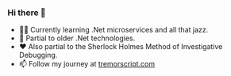 ### Hi there 👋

- 🧑‍🎓 Currently learning .Net microservices and all that jazz.
- 🧓 Partial to older .Net technologies.
- ❤️ Also partial to the Sherlock Holmes Method of Investigative Debugging.
- 📫 Follow my journey at [tremorscript.com](https://tremorscript.com)

<!--
**tremorscript/tremorscript** is a ✨ _special_ ✨ repository because its `README.md` (this file) appears on your GitHub profile.

Here are some ideas to get you started:

- 🔭 I’m currently working on ...
- 🌱 I’m currently learning ...
- 👯 I’m looking to collaborate on ...
- 🤔 I’m looking for help with ...
- 💬 Ask me about ...
- 📫 How to reach me: ...
- 😄 Pronouns: ...
- ⚡ Fun fact: ...
-->
